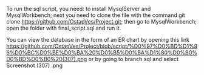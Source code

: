 To run the sql script, you need:
to install MysqlServer and MysqlWorkbench;
next you need to clone the file with the command git clone https://github.com/OstapVes/Project.git;
then go to MysqlWorkbench;
open the folder with final_script.sql and run it.

You can view the database in the form of an ER chart by opening this link https://github.com/OstapVes/Project/blob/script/%D0%97%D0%BD%D1%96%D0%BC%D0%BE%D0%BA%20%D0%B5%D0%BA%D1%80%D0%B0%D0%BD%D0%B0%20(307).png or by going to branch sql and select Screenshot (307) .png
